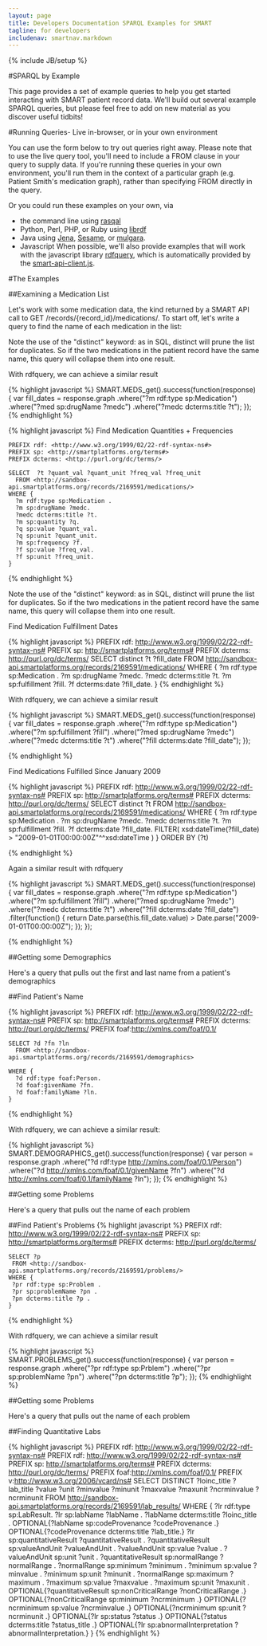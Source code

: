 ```yaml
---
layout: page
title: Developers Documentation SPARQL Examples for SMART
tagline: for developers
includenav: smartnav.markdown
---
```

{% include JB/setup %}

<div id="toc"> </div>

#SPARQL by Example

This page provides a set of example queries to help you get started interacting with SMART patient record data. We'll build out several example SPARQL queries, but please feel free to add on new material as you discover useful tidbits! 

#Running Queries- Live in-browser, or in your own environment

You can use the form below to try out queries right away. Please note that to use the live query tool, you'll need to include a FROM <graph> clause in your query to supply data. If you're running these queries in your own environment, you'll run them in the context of a particular graph (e.g. Patient Smith's medication graph), rather than specifying FROM directly in the query.

Or you could run these examples on your own, via

* the command line using [rasqal](http://librdf.org/rasqal)
* Python, Perl, PHP, or Ruby using [librdf](http://librdf.org)
* Java using [Jena](http://jena.sourceforge.net), [Sesame](http://www.openrdf.org), or [mulgara](http://www.mulgara.org).
* Javascript When possible, we'll also provide examples that will work with the javascript library [rdfquery](http://code.google.com/p/rdfquery/), which is automatically provided by the [smart-api-client.js](http://wiki.chip.org/smart-project/index.php/Developers_Documentation:_smart-api-client.js_Reference).
	
	
#The Examples	

##Examining a Medication List

Let's work with some medication data, the kind returned by a SMART API call to GET /records/{record_id}/medications/. To start off, let's write a query to find the name of each medication in the list: 	 

Note the use of the "distinct" keyword: as in SQL, distinct will prune the list for duplicates. So if the two medications in the patient record have the same name, this query will collapse them into one result.

With rdfquery, we can achieve a similar result

{% highlight javascript %}
SMART.MEDS_get().success(function(response) {
     var fill_dates = response.graph
                           .where("?m rdf:type sp:Medication")
                           .where("?med sp:drugName ?medc")
                           .where("?medc dcterms:title ?t");
  });
{% endhighlight  %}


{% highlight javascript %}
	Find Medication Quantities + Frequencies
	
	PREFIX rdf: <http://www.w3.org/1999/02/22-rdf-syntax-ns#>
	PREFIX sp: <http://smartplatforms.org/terms#>
	PREFIX dcterms: <http://purl.org/dc/terms/>
	
	SELECT  ?t ?quant_val ?quant_unit ?freq_val ?freq_unit
	  FROM <http://sandbox-api.smartplatforms.org/records/2169591/medications/>
	WHERE {
	  ?m rdf:type sp:Medication .
	  ?m sp:drugName ?medc.
	  ?medc dcterms:title ?t.
	  ?m sp:quantity ?q.
	  ?q sp:value ?quant_val.
	  ?q sp:unit ?quant_unit.
	  ?m sp:frequency ?f.
	  ?f sp:value ?freq_val.
	  ?f sp:unit ?freq_unit.
	}
{% endhighlight  %}

Note the use of the "distinct" keyword: as in SQL, distinct will prune the list for duplicates. So if the two medications in the patient record have the same name, this query will collapse them into one result. 

Find Medication Fulfillment Dates

{% highlight javascript %}
	PREFIX rdf: <http://www.w3.org/1999/02/22-rdf-syntax-ns#>
	PREFIX sp: <http://smartplatforms.org/terms#>
	PREFIX dcterms: <http://purl.org/dc/terms/>
	SELECT  distinct ?t ?fill_date
	  FROM <http://sandbox-api.smartplatforms.org/records/2169591/medications/>
	WHERE {
	  ?m rdf:type sp:Medication .
	  ?m sp:drugName ?medc.
	  ?medc dcterms:title ?t.
	  ?m sp:fulfillment ?fill.
	  ?f dcterms:date ?fill_date.
	}
{% endhighlight  %}

With rdfquery, we can achieve a similar result

{% highlight javascript %}
 SMART.MEDS_get().success(function(response) {
     var fill_dates = response.graph
                           .where("?m rdf:type sp:Medication")
                           .where("?m sp:fulfillment ?fill")
                           .where("?med sp:drugName ?medc")
                           .where("?medc dcterms:title ?t")
                           .where("?fill dcterms:date ?fill_date");
   });
   
{% endhighlight  %}

Find Medications Fulfilled Since January 2009

{% highlight javascript %}
	PREFIX rdf: <http://www.w3.org/1999/02/22-rdf-syntax-ns#>
	PREFIX sp: <http://smartplatforms.org/terms#>
	PREFIX dcterms: <http://purl.org/dc/terms/>
	SELECT  distinct ?t
	  FROM <http://sandbox-api.smartplatforms.org/records/2169591/medications/>
	WHERE {
	  ?m rdf:type sp:Medication .
	  ?m sp:drugName ?medc.
	  ?medc dcterms:title ?t.
	  ?m sp:fulfillment ?fill.
	  ?f dcterms:date ?fill_date.
	  FILTER( xsd:dateTime(?fill_date) > "2009-01-01T00:00:00Z"^^xsd:dateTime )
	} ORDER BY (?t)

{% endhighlight  %}

Again a similar result with rdfquery

{% highlight javascript %}
	SMART.MEDS_get().success(function(response) {
		 var fill_dates = response.graph
							   .where("?m rdf:type sp:Medication")
							   .where("?m sp:fulfillment ?fill")
							   .where("?med sp:drugName ?medc")
							   .where("?medc dcterms:title ?t")
							   .where("?fill dcterms:date ?fill_date")
							   .filter(function() {
								  return Date.parse(this.fill_date.value) > Date.parse("2009-01-01T00:00:00Z");
								});
	   });
	   
{% endhighlight  %}

##Getting some Demographics

Here's a query that pulls out the first and last name from a patient's demographics

##Find Patient's Name

{% highlight javascript %}
	PREFIX rdf: <http://www.w3.org/1999/02/22-rdf-syntax-ns#>
	PREFIX sp: <http://smartplatforms.org/terms#>
	PREFIX dcterms: <http://purl.org/dc/terms/>
	PREFIX foaf:<http://xmlns.com/foaf/0.1/>
	
	SELECT ?d ?fn ?ln
	  FROM <http://sandbox-api.smartplatforms.org/records/2169591/demographics>
	
	WHERE {
	  ?d rdf:type foaf:Person.
	  ?d foaf:givenName ?fn.
	  ?d foaf:familyName ?ln.
	}
{% endhighlight  %}

With rdfquery, we can achieve a similar result: 

{% highlight javascript %}
	SMART.DEMOGRAPHICS_get().success(function(response) {
		 var person = response.graph
							   .where("?d rdf:type <http://xmlns.com/foaf/0.1/Person>")
							   .where("?d <http://xmlns.com/foaf/0.1/givenName> ?fn")
							   .where("?d <http://xmlns.com/foaf/0.1/familyName> ?ln");
	  });
{% endhighlight  %}

##Getting some Problems

Here's a query that pulls out the name of each problem

##Find Patient's Problems
{% highlight javascript %}
	PREFIX rdf: <http://www.w3.org/1999/02/22-rdf-syntax-ns#>
	PREFIX sp: <http://smartplatforms.org/terms#>
	PREFIX dcterms: <http://purl.org/dc/terms/>
	
	SELECT ?p
	 FROM <http://sandbox-api.smartplatforms.org/records/2169591/problems/>
	WHERE {
	 ?pr rdf:type sp:Problem .
	 ?pr sp:problemName ?pn .
	 ?pn dcterms:title ?p .
	}
{% endhighlight  %}


With rdfquery, we can achieve a similar result

{% highlight javascript %}
SMART.PROBLEMS_get().success(function(response) {
     var person = response.graph
                           .where("?pr rdf:type sp:Prblem")
                           .where("?pr sp:problemName ?pn")
                           .where("?pn dcterms:title ?p");
  });
{% endhighlight  %}


##Getting some Problems

Here's a query that pulls out the name of each problem

##Finding Quantitative Labs

{% highlight javascript %}
	PREFIX rdf: <http://www.w3.org/1999/02/22-rdf-syntax-ns#>
	PREFIX rdf: <http://www.w3.org/1999/02/22-rdf-syntax-ns#> 
	PREFIX sp: <http://smartplatforms.org/terms#> 
	PREFIX dcterms: <http://purl.org/dc/terms/> 
	PREFIX foaf:<http://xmlns.com/foaf/0.1/> 
	PREFIX v:<http://www.w3.org/2006/vcard/ns#> 
	SELECT  DISTINCT ?loinc_title ?lab_title ?value ?unit ?minvalue ?minunit ?maxvalue ?maxunit ?ncrminvalue ?ncrminunit
	 FROM <http://sandbox-api.smartplatforms.org/records/2169591/lab_results/> 
	WHERE { 
	  ?lr rdf:type sp:LabResult. 
	  ?lr sp:labName ?labName . 
	  ?labName dcterms:title ?loinc_title . 
	  OPTIONAL{?labName sp:codeProvenance ?codeProvenance .} 
	  OPTIONAL{?codeProvenance dcterms:title ?lab_title.} 
	  ?lr sp:quantitativeResult ?quantitativeResult . 
	  ?quantitativeResult sp:valueAndUnit ?valueAndUnit . 
	  ?valueAndUnit sp:value ?value . 
	  ?valueAndUnit sp:unit ?unit . 
	  ?quantitativeResult sp:normalRange ?normalRange . 
	  ?normalRange sp:minimum ?minimum . 
	  ?minimum sp:value ?minvalue . 
	  ?minimum sp:unit ?minunit . 
	  ?normalRange sp:maximum ?maximum . 
	  ?maximum sp:value ?maxvalue . 
	  ?maximum sp:unit ?maxunit . 
	  OPTIONAL{?quantitativeResult sp:nonCriticalRange ?nonCriticalRange .} 
	  OPTIONAL{?nonCriticalRange sp:minimum ?ncrminimum .} 
	  OPTIONAL{?ncrminimum sp:value ?ncrminvalue .} 
	  OPTIONAL{?ncrminimum sp:unit ?ncrminunit .} 
	  OPTIONAL{?lr sp:status ?status .} 
	  OPTIONAL{?status dcterms:title ?status_title .} 
	  OPTIONAL{?lr sp:abnormalInterpretation ?abnormalInterpretation.} 
	  }
{% endhighlight  %}

